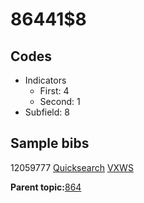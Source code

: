 # 86441$8

## Codes

-   Indicators
    -   First: 4
    -   Second: 1
-   Subfield: 8

## Sample bibs

12059777 [Quicksearch](https://search.library.yale.edu/catalog/12059777) [VXWS](http://prodorbis.library.yale.edu:7014/vxws/GetHoldingsService?bibId=12059777)

**Parent topic:**[864](../../tags/864/864.md)

